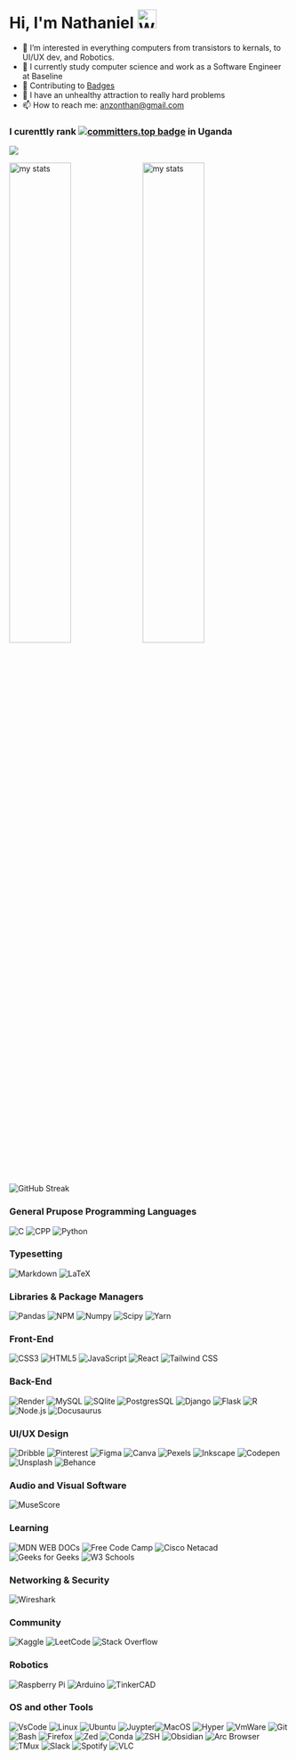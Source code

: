# Hi, I'm Nathaniel <img src="https://raw.githubusercontent.com/Tarikul-Islam-Anik/Animated-Fluent-Emojis/master/Emojis/Hand%20gestures/Waving%20Hand%20Medium-Dark%20Skin%20Tone.png" alt="Waving Hand Medium-Dark Skin Tone" width="34"/>

- 👀 I’m interested in everything computers from transistors to kernals, to UI/UX dev, and Robotics.
- 🌱 I currently study computer science and work as a Software Engineer at Baseline
- 🚀 Contributing to [Badges](https://github.com/alexandresanlim/Badges4-README.md-Profile)
- 🧠 I have an unhealthy attraction to really hard problems
- 📫 How to reach me: anzonthan@gmail.com 
  
### I curenttly rank [![committers.top badge](https://user-badge.committers.top/uganda_public/anzonathan.svg)](https://user-badge.committers.top/uganda_public/anzonathan) in Uganda

[![](https://visitcount.itsvg.in/api?id=anzonathan&icon=0&color=0)](https://visitcount.itsvg.in)


<img  alt="my stats" align = "left" width = "47%" src ="https://github-readme-stats.vercel.app/api?username=anzonathan&bg_color=ffffff00&text_color=ffffff"/> 

<img  alt="my stats" align = "left" width = "47%" src ="https://github-readme-stats.vercel.app/api/top-langs/?username=anzonathan&layout=compact&bg_color=ffffff00&text_color=ffffff"/> 


![GitHub Streak](https://streak-stats.demolab.com?user=anzonathan&theme=transparent) 


### General Prupose Programming Languages
![C](https://img.shields.io/badge/c-%2300599C.svg?style=for-the-badge&logo=c&logoColor=white) ![CPP](https://img.shields.io/badge/C%2B%2B-00599C?style=for-the-badge&logo=c%2B%2B&logoColor=white) ![Python](https://img.shields.io/badge/python-3670A0?style=for-the-badge&logo=python&logoColor=ffdd54) 

### Typesetting
![Markdown](https://img.shields.io/badge/Markdown-000000?style=for-the-badge&logo=markdown&logoColor=white) ![LaTeX](https://img.shields.io/badge/LaTeX-47A141?style=for-the-badge&logo=LaTeX&logoColor=white)

### Libraries & Package Managers
![Pandas](https://img.shields.io/badge/Pandas-2C2D72?style=for-the-badge&logo=pandas&logoColor=white) ![NPM](https://img.shields.io/badge/npm-CB3837?style=for-the-badge&logo=npm&logoColor=white) ![Numpy](https://img.shields.io/badge/Numpy-777BB4?style=for-the-badge&logo=numpy&logoColor=white) ![Scipy](https://img.shields.io/badge/SciPy-654FF0?style=for-the-badge&logo=SciPy&logoColor=whit) ![Yarn](https://img.shields.io/badge/Yarn-2C8EBB?style=for-the-badge&logo=yarn&logoColor=white)

### Front-End

![CSS3](https://img.shields.io/badge/css3-%231572B6.svg?style=for-the-badge&logo=css3&logoColor=white) ![HTML5](https://img.shields.io/badge/html5-%23E34F26.svg?style=for-the-badge&logo=html5&logoColor=white) ![JavaScript](https://img.shields.io/badge/javascript-%23323330.svg?style=for-the-badge&logo=javascript&logoColor=%23F7DF1E) ![React](https://img.shields.io/badge/React-20232A?style=for-the-badge&logo=react&logoColor=61DAF) ![Tailwind CSS](https://img.shields.io/badge/Tailwind_CSS-38B2AC?style=for-the-badge&logo=tailwind-css&logoColor=white)

### Back-End
![Render](https://img.shields.io/badge/Render-46E3B7?style=for-the-badge&logo=render&logoColor=white) ![MySQL](https://img.shields.io/badge/MySQL-005C84?style=for-the-badge&logo=mysql&logoColor=white) ![SQlite](https://img.shields.io/badge/Sqlite-003B57?style=for-the-badge&logo=sqlite&logoColor=white) ![PostgresSQL](https://img.shields.io/badge/PostgreSQL-316192?style=for-the-badge&logo=postgresql&logoColor=white) ![Django](https://img.shields.io/badge/Django-092E20?style=for-the-badge&logo=django&logoColor=green) ![Flask](https://img.shields.io/badge/Flask-000000?style=for-the-badge&logo=flask&logoColor=white) ![R](https://img.shields.io/badge/R-276DC3?style=for-the-badge&logo=r&logoColor=white) ![Node.js](https://img.shields.io/badge/Node%20js-339933?style=for-the-badge&logo=nodedotjs&logoColor=white) ![Docusaurus](https://img.shields.io/badge/Docusaurus-3ECC5F?style=for-the-badge&logo=Docusaurus&logoColor=white)

 
### UI/UX Design 

![Dribble](https://img.shields.io/badge/Dribbble-EA4C89?style=for-the-badge&logo=dribbble&logoColor=white) ![Pinterest](https://img.shields.io/badge/Pinterest-%23E60023.svg?&style=for-the-badge&logo=Pinterest&logoColor=white) ![Figma](https://img.shields.io/badge/Figma-F24E1E?style=for-the-badge&logo=figma&logoColor=white) ![Canva](https://img.shields.io/badge/Canva-%2300C4CC.svg?&style=for-the-badge&logo=Canva&logoColor=white) ![Pexels](https://img.shields.io/badge/Pexels-05A081?style=for-the-badge&logo=pexels&logoColor=white) ![Inkscape](https://img.shields.io/badge/Inkscape-000000?style=for-the-badge&logo=Inkscape&logoColor=white) ![Codepen](https://img.shields.io/badge/Codepen-000000?style=for-the-badge&logo=codepen&logoColor=white) ![Unsplash](https://img.shields.io/badge/Unsplash-000000?style=for-the-badge&logo=Unsplash&logoColor=white) ![Behance](https://img.shields.io/badge/Behance-0054F7?style=for-the-badge&logo=behance&logoColor=white)

### Audio and Visual Software
![MuseScore](https://img.shields.io/badge/MuseScore-1A70B8?style=for-the-badge&logo=MuseScore&logoColor=white)

### Learning
![MDN WEB DOCs](https://img.shields.io/badge/MDN_Web_Docs-black?style=for-the-badge&logo=mdnwebdocs&logoColor=white) ![Free Code Camp](https://img.shields.io/badge/freecodecamp-27273D?style=for-the-badge&logo=freecodecamp&logoColor=white) ![Cisco Netacad](https://img.shields.io/badge/CISCO-1BA0D7?style=for-the-badge&logo=cisco&logoColor=white) ![Geeks for Geeks](https://img.shields.io/badge/GeeksforGeeks-298D46?style=for-the-badge&logo=geeksforgeeks&logoColor=white) ![W3 Schools](https://img.shields.io/badge/W3Schools-04AA6D?style=for-the-badge&logo=W3Schools&logoColor=white)

### Networking & Security
![Wireshark](https://img.shields.io/badge/Wireshark-1679A7?style=for-the-badge&logo=Wireshark&logoColor=white)

### Community 

![Kaggle](https://img.shields.io/badge/Kaggle-20BEFF?style=for-the-badge&logo=Kaggle&logoColor=white) ![LeetCode](https://img.shields.io/badge/-LeetCode-FFA116?style=for-the-badge&logo=LeetCode&logoColor=black) ![Stack Overflow](https://img.shields.io/badge/Stack_Overflow-FE7A16?style=for-the-badge&logo=stack-overflow&logoColor=white)

### Robotics 
![Raspberry Pi](https://img.shields.io/badge/Raspberry%20Pi-A22846?style=for-the-badge&logo=Raspberry%20Pi&logoColor=white) ![Arduino](https://img.shields.io/badge/Arduino-00979D?style=for-the-badge&logo=Arduino&logoColor=white) ![TinkerCAD](https://img.shields.io/badge/tinkercad-1477D1?style=for-the-badge&logo=tinkercad&logoColor=white)

### OS and other Tools
  ![VsCode](https://img.shields.io/badge/VSCode-0078D4?style=for-the-badge&logo=visual%20studio%20code&logoColor=white) ![Linux](https://img.shields.io/badge/Linux-FCC624?style=for-the-badge&logo=linux&logoColor=black) ![Ubuntu](https://img.shields.io/badge/Ubuntu-E95420?style=for-the-badge&logo=ubuntu&logoColor=white) ![Juypter](https://img.shields.io/badge/Jupyter-F37626.svg?&style=for-the-badge&logo=Jupyter&logoColor=white)![MacOS](https://img.shields.io/badge/mac%20os-000000?style=for-the-badge&logo=apple&logoColor=white)  ![Hyper](https://img.shields.io/badge/Hyper-000000?style=for-the-badge&logo=hyper&logoColor=white) ![VmWare](https://img.shields.io/badge/VMware-231f20?style=for-the-badge&logo=VMware&logoColor=white) ![Git](https://img.shields.io/badge/GIT-E44C30?style=for-the-badge&logo=git&logoColor=white) ![Bash](https://img.shields.io/badge/GNU%20Bash-4EAA25?style=for-the-badge&logo=GNU%20Bash&logoColor=white) ![Firefox](https://img.shields.io/badge/Firefox_Browser-FF7139?style=for-the-badge&logo=Firefox-Browser&logoColor=white) ![Zed](https://img.shields.io/badge/Zed-white?style=for-the-badge&logo=zedindustries&logoColor=084CCF) ![Conda](https://img.shields.io/badge/conda-342B029.svg?&style=for-the-badge&logo=anaconda&logoColor=white) ![ZSH](https://img.shields.io/badge/Zsh-F15A24?style=for-the-badge&logo=Zsh&logoColor=white) ![Obsidian](https://img.shields.io/badge/Obsidian-483699?style=for-the-badge&logo=Obsidian&logoColor=white) ![Arc Browser](https://img.shields.io/badge/Arc-1638FB?style=for-the-badge&logo=Arc&logoColor=white) ![TMux](https://img.shields.io/badge/tmux-1BB91F?style=for-the-badge&logo=tmux&logoColor=white) ![Slack](https://img.shields.io/badge/Slack-4A154B?style=for-the-badge&logo=slack&logoColor=white) ![Spotify](https://img.shields.io/badge/Spotify-1ED760?&style=for-the-badge&logo=spotify&logoColor=white) ![VLC](https://img.shields.io/badge/VLC-FF8800?style=for-the-badge&logo=vlcmediaplayer&logoColor=white)
